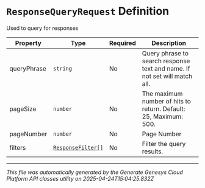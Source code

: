 # `ResponseQueryRequest` Definition

Used to query for responses

| Property | Type | Required | Description |
|----------|------|----------|-------------|
| queryPhrase | `string` | No | Query phrase to search response text and name. If not set will match all. |
| pageSize | `number` | No | The maximum number of hits to return. Default: 25, Maximum: 500. |
| pageNumber | `number` | No | Page Number |
| filters | [`ResponseFilter[]`](responsefilter-definition.md) | No | Filter the query results. |

---

*This file was automatically generated by the Generate Genesys Cloud Platform API classes utility on 2025-04-24T15:04:25.832Z*